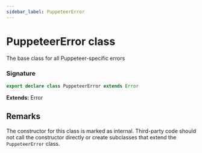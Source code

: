 ```yaml
---
sidebar_label: PuppeteerError
---
```


# PuppeteerError class

The base class for all Puppeteer-specific errors

### Signature

```typescript
export declare class PuppeteerError extends Error
```

**Extends:** Error

## Remarks

The constructor for this class is marked as internal. Third-party code should not call the constructor directly or create subclasses that extend the `PuppeteerError` class.
